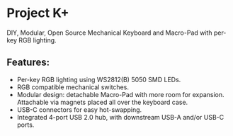 # Project K+
DIY, Modular, Open Source Mechanical Keyboard and Macro-Pad with per-key RGB lighting.

## Features:
- Per-key RGB lighting using WS2812(B) 5050 SMD LEDs.
- RGB compatible mechanical switches.
- Modular design: detachable Macro-Pad with more room for expansion. Attachable via magnets placed all over the keyboard case.
- USB-C connectors for easy hot-swapping.
- Integrated 4-port USB 2.0 hub, with downstream USB-A and/or USB-C ports.
